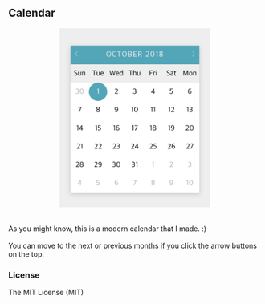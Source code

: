 ## Calendar
<p align='center'>
<img width='300px' src='screen-shot.png'>
</p>
<br>
As you might know, this is a modern calendar that I made. :)
<br><br>
You can move to the next or previous months if you click the arrow buttons on the top.

### License
The MIT License (MIT)